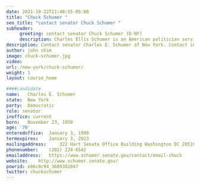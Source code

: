 ```yaml
---
date: 2021-10-22T11:48:55-05:00
title: "Chuck Schumer "
seo_title: "contact senator Chuck Schumer "
subheader:
     greeting: contact senator Chuck Schumer (D-NY) 
     description: Charles Ellis Schumer is an American politician serving as the Senate minority leader since 2017. A member of the Democratic Party, Schumer is the senior United States senator from New York, a seat to which he was first elected in 1998. He is the current dean of New York's congressional delegation.
description: Contact senator Charles E. Schumer of New York. Contact information for Charles E. Schumer includes  email address, phone number, and mailing address.
author: john shim
image: chuck-schumer.jpg
video:
url: /new-york/chuck-schumer/
weight: 1
layout: course_home

####candidate
name:	Charles E. Schumer
state:	New York
party:	Democratic
role: senator
inoffice: current
born:	November 23, 1950
age: '70'
enteredoffice:	January 3, 1999
termexpires:	January 3, 2023
mailingaddress:		322 Hart Senate Office Building Washington DC 20510
phonenumber:	(202) 224-6542
emailaddress:	https://www.schumer.senate.gov/contact/email-chuck
website:	http://www.schumer.senate.gov/
powrid: e86c0c94_1609381047
twitter: chuckschumer
---
```




